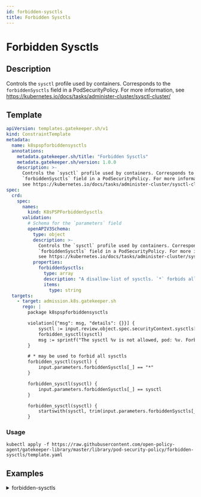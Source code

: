 ```yaml
---
id: forbidden-sysctls
title: Forbidden Sysctls
---
```


# Forbidden Sysctls

## Description
Controls the `sysctl` profile used by containers. Corresponds to the `forbiddenSysctls` field in a PodSecurityPolicy. For more information, see https://kubernetes.io/docs/tasks/administer-cluster/sysctl-cluster/

## Template
```yaml
apiVersion: templates.gatekeeper.sh/v1
kind: ConstraintTemplate
metadata:
  name: k8spspforbiddensysctls
  annotations:
    metadata.gatekeeper.sh/title: "Forbidden Sysctls"
    metadata.gatekeeper.sh/version: 1.0.0
    description: >-
      Controls the `sysctl` profile used by containers. Corresponds to the
      `forbiddenSysctls` field in a PodSecurityPolicy. For more information,
      see https://kubernetes.io/docs/tasks/administer-cluster/sysctl-cluster/
spec:
  crd:
    spec:
      names:
        kind: K8sPSPForbiddenSysctls
      validation:
        # Schema for the `parameters` field
        openAPIV3Schema:
          type: object
          description: >-
            Controls the `sysctl` profile used by containers. Corresponds to the
            `forbiddenSysctls` field in a PodSecurityPolicy. For more information,
            see https://kubernetes.io/docs/tasks/administer-cluster/sysctl-cluster/
          properties:
            forbiddenSysctls:
              type: array
              description: "A disallow-list of sysctls. `*` forbids all sysctls."
              items:
                type: string
  targets:
    - target: admission.k8s.gatekeeper.sh
      rego: |
        package k8spspforbiddensysctls

        violation[{"msg": msg, "details": {}}] {
            sysctl := input.review.object.spec.securityContext.sysctls[_].name
            forbidden_sysctl(sysctl)
            msg := sprintf("The sysctl %v is not allowed, pod: %v. Forbidden sysctls: %v", [sysctl, input.review.object.metadata.name, input.parameters.forbiddenSysctls])
        }

        # * may be used to forbid all sysctls
        forbidden_sysctl(sysctl) {
            input.parameters.forbiddenSysctls[_] == "*"
        }

        forbidden_sysctl(sysctl) {
            input.parameters.forbiddenSysctls[_] == sysctl
        }

        forbidden_sysctl(sysctl) {
            startswith(sysctl, trim(input.parameters.forbiddenSysctls[_], "*"))
        }

```

### Usage
```shell
kubectl apply -f https://raw.githubusercontent.com/open-policy-agent/gatekeeper-library/master/library/pod-security-policy/forbidden-sysctls/template.yaml
```
## Examples
<details>
<summary>forbidden-sysctls</summary><blockquote>

<details>
<summary>constraint</summary>

```yaml
apiVersion: constraints.gatekeeper.sh/v1beta1
kind: K8sPSPForbiddenSysctls
metadata:
  name: psp-forbidden-sysctls
spec:
  match:
    kinds:
      - apiGroups: [""]
        kinds: ["Pod"]
  parameters:
    forbiddenSysctls:
    # - "*" # * may be used to forbid all sysctls
    - kernel.*

```

Usage

```shell
kubectl apply -f https://raw.githubusercontent.com/open-policy-agent/gatekeeper-library/master/library/pod-security-policy/forbidden-sysctls/samples/psp-forbidden-sysctls/constraint.yaml
```

</details>

<details>
<summary>example-disallowed</summary>

```yaml
apiVersion: v1
kind: Pod
metadata:
  name: nginx-forbidden-sysctls-disallowed
  labels:
    app: nginx-forbidden-sysctls
spec:
  containers:
    - name: nginx
      image: nginx
  securityContext:
    sysctls:
      - name: kernel.msgmax
        value: "65536"
      - name: net.core.somaxconn
        value: "1024"

```

Usage

```shell
kubectl apply -f https://raw.githubusercontent.com/open-policy-agent/gatekeeper-library/master/library/pod-security-policy/forbidden-sysctls/samples/psp-forbidden-sysctls/constraint.yaml
```

</details>
<details>
<summary>example-allowed</summary>

```yaml
apiVersion: v1
kind: Pod
metadata:
  name: nginx-forbidden-sysctls-disallowed
  labels:
    app: nginx-forbidden-sysctls
spec:
  containers:
    - name: nginx
      image: nginx
  securityContext:
    sysctls:
      - name: net.core.somaxconn
        value: "1024"

```

Usage

```shell
kubectl apply -f https://raw.githubusercontent.com/open-policy-agent/gatekeeper-library/master/library/pod-security-policy/forbidden-sysctls/samples/psp-forbidden-sysctls/constraint.yaml
```

</details>


</blockquote></details>